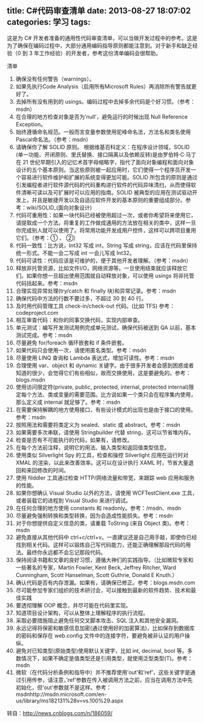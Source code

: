 title: C#代码审查清单
date: 2013-08-27 18:07:02
categories: 学习
tags:
---

这是为 C# 开发者准备的通用性代码审查清单，可以当做开发过程中的参考。这是为了确保在编码过程中，大部分通用编码指导原则都能注意到。对于新手和缺乏经验（0 到 3 年工作经验）的开发者，参考这份清单编码会很帮助。

<!--more-->

清单

1. 确保没有任何警告（warnings）。
2. 如果先执行Code Analysis（启用所有Microsoft Rules）再消除所有警告就更好了。
3. 去掉所有没有用到的 usings。编码过程中去掉多余代码是个好习惯。（参考：msdn）
4. 在合理的地方检查对象是否为’null’，避免运行的时候出现 Null Reference Exception。
5. 始终遵循命名规范。一般而言变量参数使用驼峰命名法，方法名和类名使用Pascal命名法。（参考：msdn）
6. 请确保你了解 SOLID 原则。
根据维基百科定义：在程序设计领域，SOLID (单一功能、开闭原则、里氏替换、接口隔离以及依赖反转)是由罗伯特·C·马丁在 21 世纪早期引入的记忆术首字母缩略字，指代了面向对象编程和面向对象设计的五个基本原则。当这些原则被一起应用时，它们使得一个程序员开发一个容易进行软件维护和扩展的系统变得更加可能。SOLID 所包含的原则是通过引发编程者进行软件源代码的代码重构进行软件的代码异味清扫，从而使得软件清晰可读以及可扩展时可以应用的指南。SOLID 被典型的应用在测试驱动开发上，并且是敏捷开发以及自适应软件开发的基本原则的重要组成部分。参考：wiki/SOLID_(面向对象设计)
7. 代码可重用性：如果一块代码已经被使用超过一次，或者你希望将来使用它，请提取成一个方法。将重复的工作做成通用的方法放在相关的类中，这样一旦你完成别人就可以使用了。将常用功能开发成用户控件，这样可以跨项目重用它们。（参考：① 、 ②）
8. 代码一致性：比方说，Int32 写成 int，String 写成 string，应该在代码里保持统一形式。不能一会二写成 int 一会儿写成 Int32。
9. 代码可读性：代码应该是可维护的，便于其他开发者理解。（参考：msdn）
10. 释放非托管资源，比如文件I/O，网络资源等。一旦使用结束就应该释放它们。如果你想一旦超出使用范围就自动释放对象，可以使用 usings 将非托管代码括起来。参考：msdn
11. 合理实现异常处理(try/catch 和 finally 块)和异常记录。参考：msdn
12. 确保代码中方法的行数不要过多，不超过 30 到 40 行。
13. 及时用代码管理工具 check-in/check-out 代码。(比如 TFS) 参考：codeproject.com
14. 相互审查代码：和你的同事交换代码，实现内部审查。
15. 单元测试：编写开发测试用例完成单元测试，确保代码被送到 QA 以前，基本测试完成。参考：msdn
16. 尽量避免 for/foreach 循环嵌套和 if 条件嵌套。
17. 如果代码只会使用一次，请使用匿名类型。参考：msdn
18. 尽量使用 LINQ 查询和 Lambda 表达式，增加可读性。参考：msdn
19. 合理使用 var、object 和 dynamic 关键字。由于很多开发者会感到困惑或者知道的很少，会觉得它们有些相似，故而交换使用，这是要避免的。参考：blogs.msdn
20. 使用访问限定符(private, public, protected, internal, protected internal)限定每个方法、类或变量的需要范围。比方说如果一个类只会在程序集内使用，那么定义成 internal 就足够了。参考：msdn
21. 在需要保持解耦的地方使用接口，有些设计模式的出现也是由于接口的使用。参考：msdn
22. 按照用法和需要将类定义为 sealed、static 或 abstract。参考：msdn
23. 如果需要多次串联，请使用 Stringbuilder 代替 string，这可以节省堆内存。
24. 检查是否有不可能执行的代码，如果有，请修改。
25. 在每个方法前注释，说明它的用法、输入类型和返回值类型信息。
26. 使用类似 Silverlight Spy 的工具，检查和操控 Silverlight 应用在运行时对 XMAL 的渲染，以此来改善效率。这可以在设计执行 XAML 时，节省大量退回和来回修改的时间。
27. 使用 filddler 工具通过检查 HTTP/网络流量和带宽，来跟踪 web 应用和服务的性能。
28. 如果你想确认 Visual Studio 以外的方法，请使用 WCFTestClient.exe 工具，或者装载它的进程到 Visual Studio 来进行调试。
29. 在任何合理的地方使用 constants 和 readonly。参考：/msdn、msdn
30. 尽量避免强制转换和类型转换，因为会造成性能损失。参考：msdn
31. 对于你想提供自定义信息的类，请重载 ToString (来自 Object 类)。参考：msdn
32. 避免直接从其他代码中 ctrl+c/ctrl+v。一直建议还是自己用手敲，即使你已经找到相关代码。这样可以锻炼自己写代码能力，还能正确理解那段代码的用法。最终你永远都不会忘记那段代码。
33. 保持阅读书籍和文章的良好习惯，遵循大神们的实践指导。（比如微软专家和一些著名的专家，Martin Fowler, Kent Beck, Jeffrey Ritcher, Ward Cunningham, Scott Hanselman, Scott Guthrie, Donald E Knuth.）
34. 确认代码是否有内存泄漏。如果有，请确保已修正。参考：blogs.msdn.com
35. 尽可能参加专家们组织的技术研讨会，可以接触到最新的软件趋势、技术和最佳实践
36. 要透彻理解 OOP 概念，并尽可能在代码里实现。
37. 知道项目设计架构，可以从整体上理解程序的执行流程。
38. 采取必要措施阻止避免任何交叉脚本攻击、SQL 注入和其他安全漏洞。
39. 永远记得将保密和敏感信息加密(通过使用好的加密算法)，比如保存到数据库的密码和保存在 web.config 文件中的连接字符，要避免被非认证的用户操纵。
40. 避免对已知类型(原始类型)使用默认关键字，比如 int, decimal, bool 等。多数情况下，如果不确定是值类型还是引用类型，就使用泛型类型(T)。参考：msdn
41. 微软（在代码分析条例和指导中）并不推荐使用’out’和’ref’，这些关键字是通过引用传参，请注意，’ref’参数在传入被调用方法之前，应当在调用方法中先初始化，但’out’参数就不是这样。参考：msdnhttp://msdn.microsoft.com/en-us/library/ms182131%28v=vs.100%29.aspx

转自：<http://news.cnblogs.com/n/186059/>

